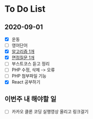 # To Do List

## 2020-09-01

- [x] 운동
- [ ] 영어단어
- [x] [알고리즘 1개](https://kimmy100b.github.io/algorithm/2020/09/01/baekjoon-10828/#)
- [x] [면접질문 1개](https://github.com/kimmy100b/TIL/blob/master/Tech/20200901.md)
- [ ] 부스트코스 듣고 정리
- [ ] PHP 수정, 삭제 -> 오류
- [ ] PHP 첨부파일 기능
- [x] React 공부하기

## 이번주 내 해야할 일

- [ ] 카카오 클론 코딩 실행영상 올리고 링크걸기
